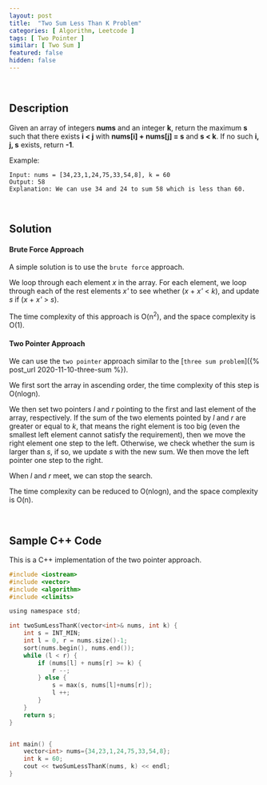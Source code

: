 ```yaml
---
layout: post
title:  "Two Sum Less Than K Problem"
categories: [ Algorithm, Leetcode ]
tags: [ Two Pointer ]
similar: [ Two Sum ]
featured: false
hidden: false
---
```


<br />

## Description

Given an array of integers **nums** and an integer **k**, return the maximum **s** such that there exists **i < j** with **nums[i] + nums[j] = s** and **s < k**. If no such **i, j, s** exists, return **-1**.


Example: 
```
Input: nums = [34,23,1,24,75,33,54,8], k = 60
Output: 58
Explanation: We can use 34 and 24 to sum 58 which is less than 60.
```

<br />

## Solution


#### Brute Force Approach

A simple solution is to use the `brute force` approach. 

We loop through each element *x* in the array. For each element, 
we loop through each of the rest elements *x'* to see whether (*x* + *x'* < *k*), 
and update *s* if (*x* + *x'* > *s*). 

The time complexity of this approach is O(n<sup>2</sup>), 
and the space complexity is O(1).




#### Two Pointer Approach

We can use the `two pointer` approach similar to the [`three sum problem`]({% post_url 2020-11-10-three-sum %}).

We first sort the array in ascending order, the time complexity of this step is O(nlogn).

We then set two pointers *l* and *r* pointing to the first and last element of the array, respectively. If the sum of the two elements pointed by *l* and *r* are greater or equal to *k*, that means the right element is too big (even the smallest left element cannot satisfy the requirement), then we move the right element one step to the left. Otherwise, we check whether the sum is larger than *s*, if so, we update *s* with the new sum. We then move the left pointer one step to the right.

When *l* and *r* meet, we can stop the search.

The time complexity can be reduced to O(nlogn), and the space complexity is O(n).

<br />

## Sample C++ Code

This is a C++ implementation of the two pointer approach.

```c
#include <iostream>
#include <vector>
#include <algorithm>
#include <climits>

using namespace std;

int twoSumLessThanK(vector<int>& nums, int k) {
    int s = INT_MIN;
    int l = 0, r = nums.size()-1;
    sort(nums.begin(), nums.end());
    while (l < r) {
        if (nums[l] + nums[r] >= k) {
            r --;
        } else {
            s = max(s, nums[l]+nums[r]);
            l ++;
        }
    }
    return s;
}


int main() {
    vector<int> nums={34,23,1,24,75,33,54,8};
    int k = 60;
    cout << twoSumLessThanK(nums, k) << endl;
}
```
